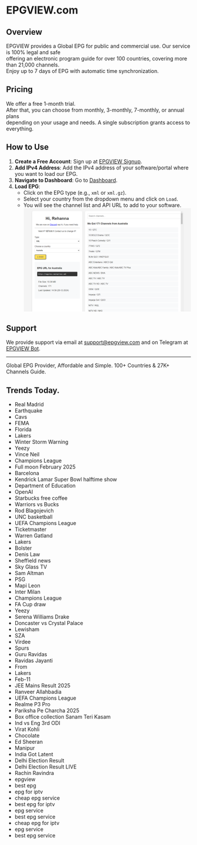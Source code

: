 # EPGVIEW.com



## Overview
EPGVIEW provides a Global EPG for public and commercial use. Our service is 100% legal and safe\
offering an electronic program guide for over 100 countries, covering more than 21,000 channels.\
Enjoy up to 7 days of EPG with automatic time synchronization.

## Pricing
We offer a free 1-month trial. \
After that, you can choose from monthly, 3-monthly, 7-monthly, or annual plans \
depending on your usage and needs. A single subscription grants access to everything.

## How to Use
1. **Create a Free Account**: Sign up at [EPGVIEW Signup](https://epgview.com/signup.php).
2. **Add IPv4 Address**: Add the IPv4 address of your software/portal where you want to load our EPG.
3. **Navigate to Dashboard**: Go to [Dashboard](https://epgview.com/dashboard.php).
4. **Load EPG**:
   - Click on the EPG type (e.g., `xml` or `xml.gz`).
   - Select your country from the dropdown menu and click on `Load`.
   - You will see the channel list and API URL to add to your software.
![EPGVIEW](img/dashboard.png)
## Support
We provide support via email at [support@epgview.com](mailto:support@epgview.com) and on Telegram at [EPGVIEW Bot](https://t.me/epgview_bot).

---

Global EPG Provider, Affordable and Simple. 100+ Countries & 27K+ Channels Guide.

## Trends Today.

- Real Madrid
- Earthquake
- Cavs
- FEMA
- Florida
- Lakers
- Winter Storm Warning
- Yeezy
- Vince Neil
- Champions League
- Full moon February 2025
- Barcelona
- Kendrick Lamar Super Bowl halftime show
- Department of Education
- OpenAI
- Starbucks free coffee
- Warriors vs Bucks
- Rod Blagojevich
- UNC basketball
- UEFA Champions League
- Ticketmaster
- Warren Gatland
- Lakers
- Bolster
- Denis Law
- Sheffield news
- Sky Glass TV
- Sam Altman
- PSG
- Mapi Leon
- Inter Milan
- Champions League
- FA Cup draw
- Yeezy
- Serena Williams Drake
- Doncaster vs Crystal Palace
- Lewisham
- SZA
- Virdee
- Spurs
- Guru Ravidas
- Ravidas Jayanti
- From
- Lakers
- Feb-11
- JEE Mains Result 2025
- Ranveer Allahbadia
- UEFA Champions League
- Realme P3 Pro
- Pariksha Pe Charcha 2025
- Box office collection Sanam Teri Kasam
- Ind vs Eng 3rd ODI
- Virat Kohli
- Chocolate
- Ed Sheeran
- Manipur
- India Got Latent
- Delhi Election Result
- Delhi Election Result LIVE
- Rachin Ravindra
- epgview
- best epg
- epg for iptv
- cheap epg service
- best epg for iptv
- epg service
- best epg service
- cheap epg for iptv
- epg service
- best epg service
